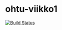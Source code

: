 # ohtu-viikko1

[![Build Status](https://travis-ci.org/thalvari/ohtu-viikko1.svg?branch=master)](https://travis-ci.org/thalvari/ohtu-viikko1)
